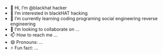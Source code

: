 - 👋 Hi, I’m @blackhat hacker
- 👀 I’m interested in blackHAT hacking 
- 🌱 I’m currently learning coding programing social engineering reverse engineering 
- 💞️ I’m looking to collaborate on ...
- 📫 How to reach me ...
- 😄 Pronouns: ...
- ⚡ Fun fact: ...

<!---
blackhat4u/blackhat4u is a ✨ special ✨ repository because its `README.md` (this file) appears on your GitHub profile.
You can click the Preview link to take a look at your changes.
--->
